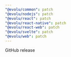 ```yaml
---
"@evolu/common": patch
"@evolu/nodejs": patch
"@evolu/react": patch
"@evolu/react-native": patch
"@evolu/react-web": patch
"@evolu/svelte": patch
"@evolu/web": patch
---
```


GitHub release
